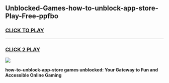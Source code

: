 
## Unblocked-Games-how-to-unblock-app-store-Play-Free-ppfbo
<h3>
<a href="https://premium76.site?title=how-to-unblock-app-store&ref=21A">CLICK TO PLAY</a></h3>
<hr>

<h3>
<a href="https://premium76.site?title=how-to-unblock-app-store&ref=21A">CLICK 2 PLAY</a>
  
</h3>

<a href="https://premium76.site?title=how-to-unblock-app-store&ref=21A"><img src="https://clearcache.store/games.png"></a>


**how-to-unblock-app-store games unblocked: Your Gateway to Fun and Accessible Online Gaming**
